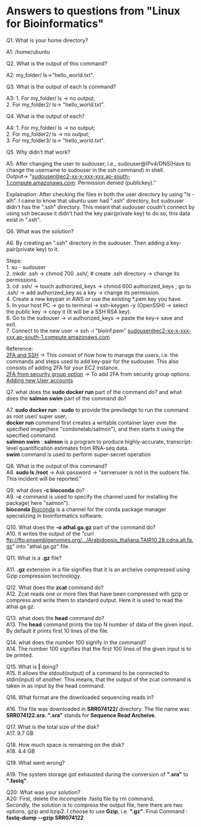# Answers to questions from "Linux for Bioinformatics"
Q1. What is your home directory?    

A1: /home/ubuntu

Q2. What is the output of this command?   

A2: my_folder/ ls->"hello_world.txt".   

Q3. What is the output of each ls command?   

A3: 1. For my_folder/ ls -> no output;  
    2. For my_folder2/ ls-> "hello_world.txt".   

Q4. What is the output of each?   

A4: 1. For my_folder/ ls -> no output;  
    2. For my_folder2/ ls -> no output;  
    3. For my_folder3/ ls-> "hello_world.txt".

Q5. Why didn't that work?   

A5. After changing the user to sudouser, i.e., sudouser@IPv4/DNS(Have to change the username to sudouser in the ssh command) in shell.   
Output-> "sudouser@ec2-xx-x-xxx-xxx.ap-south-1.compute.amazonaws.com: Permission denied (publickey)."   
 
Explaination: After checking the files in both the user directory by using "ls -alh". I came to know that ubuntu user had ".ssh" directory, but sudouser didn't has the ".ssh" directory. This meant that sudouser coudn't connect by using ssh because it didn't had the key pair(private key) to do so, this data exist in ".ssh".   


Q6. What was the solution?   

A6. By creating an ".ssh" directory in the sudouser. Then adding a key-pair(private key) to it.   

   Steps:    
    1. su - sudouser   
    2. mkdir .ssh -> chmod 700 .ssh/; # create .ssh directory -> change its permissions.   
    3. cd .ssh/ -> touch authorized_keys -> chmod 600 authorized_keys ; go to .ssh/ -> add authorized_key as a key -> change its permission.   
    4. Create a new keypair in AWS or use the existing *.pem key you have.   
    5. In your host PC -> go to terminal -> ssh-keygen -y (OpenSSH) -> select the public key -> copy it (It will be a SSH RSA key).   
    6. Go to the sudouser -> vi authorized_keys -> paste the key-> save and exit.   
    7. Connect to the new user -> ssh -i "bioinf.pem" sudouser@ec2-xx-x-xxx-xxx.ap-south-1.compute.amazonaws.com   
    
   Reference:   
     [2FA and SSH](https://aws.amazon.com/blogs/startups/securing-ssh-to-amazon-ec2-linux-hosts/) -> This consist of how how to manage the users, i.e. the commands and steps used to add key-pair for the sudouser. This also consists of adding 2FA for your EC2 instance.    
    [2FA from security group option](https://aws.amazon.com/blogs/security/how-to-enable-mfa-protection-on-your-aws-api-calls/) -> To add 2FA from security group options.   
    [Adding new User accounts](https://aws.amazon.com/premiumsupport/knowledge-center/new-user-accounts-linux-instance/)   
    
Q7. what does the **sudo docker run** part of the command do? and what does the **salmon swim** part of the command do?  

A7. **sudo docker run** : **sudo** to provide the previledge to run the command as root user/ super user;  
**docker run** command first creates a writable container layer over the specified image(here "combinelab/salmon"),  and then starts it using the specified command.  
**salmon swim** : **salmon** is a program to produce highly-accurate, transcript-level quantification estimates from RNA-seq data.  
**swim** command is used to perform super-secret operation
    
Q8. What is the output of this command?  
A8. **sudo ls /root** -> Ask password -> "serveruser is not in the sudoers file.  This incident will be reported."  

Q9. what does **-c bioconda** do?  
A9. **-c** command is used to specify the channel used for installing the package( here "salmon").  
**bioconda** [Bioconda](https://bioconda.github.io/) is a channel for the conda package manager specializing in bioinformatics software.  

Q10. What does the **-o athal.ga.gz** part of the command do?  
A10. It writes the output of the "curl ftp://ftp.ensemblgenomes.org/.../Arabidopsis_thaliana.TAIR10.28.cdna.all.fa.gz" into "athal.ga.gz" file.  

Q11. What is a **.gz** file?  

A11. **.gz** extension in a file signifies that it is an archeive compressed using Gzip compression technology.  

Q12. What does the **zcat** command do?  
A12. Zcat reads one or more files that have been compressed with gzip or compress and write them to standard output. Here it is used to read the athal.ga.gz. 

Q13. what does the **head** command do?  
A13. The **head** command prints the top N number of data of the given input. By default it prints first 10 lines of the file.  

Q14. what does the number 100 signify in the command?  
A14. The number 100 signifies that the first 100 lines of the given input is to be printed.  

Q15. What is **|** doing?  
A15. It allows the stdout(output) of a command to be connected to stdin(input) of another. This means, that the output of the zcat command is taken in as input by the head command.  

Q16. What format are the downloaded sequencing reads in?  

A16. The file was downloaded in **SRR074122/** directory. The file name was **SRR074122.sra**. **".sra"** stands for **Sequence Read Archeive**.  

Q17. What is the total size of the disk?  
A17. 9.7 GB  

Q18. How much space is remaining on the disk?  
A18. 4.4 GB  

Q19. What went wrong?  

A19. The system storage got exhausted during the conversion of **".sra"** to **".fastq"**.  

Q20: What was your solution?  
A20: First, delete the incomplete .fastq file by rm command.  
Secondly, the solution is to compress the output file, here there are two options, gzip and bzip2. I choose to use **Gzip**, i.e. **".gz"**. Final Command : **fastq-dump --gzip SRR074122**

    
